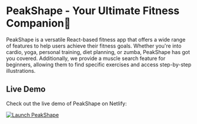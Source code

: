 # PeakShape - Your Ultimate Fitness Companion💪

PeakShape is a versatile React-based fitness app that offers a wide range of features to help users achieve their fitness goals. Whether you're into cardio, yoga, personal training, diet planning, or zumba, PeakShape has got you covered. Additionally, we provide a muscle search feature for beginners, allowing them to find specific exercises and access step-by-step illustrations.


## Live Demo

Check out the live demo of PeakShape on Netlify:

[![Launch PeakShape](https://www.netlify.com/img/deploy/button.svg)](https://peakshapegym.netlify.app/)




